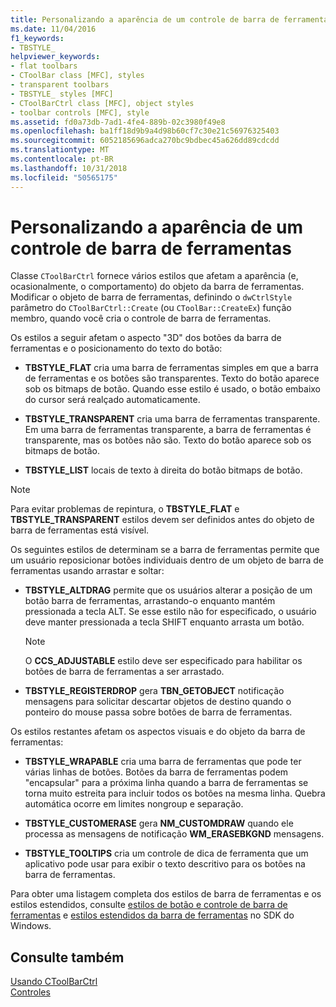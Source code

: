 ```yaml
---
title: Personalizando a aparência de um controle de barra de ferramentas
ms.date: 11/04/2016
f1_keywords:
- TBSTYLE_
helpviewer_keywords:
- flat toolbars
- CToolBar class [MFC], styles
- transparent toolbars
- TBSTYLE_ styles [MFC]
- CToolBarCtrl class [MFC], object styles
- toolbar controls [MFC], style
ms.assetid: fd0a73db-7ad1-4fe4-889b-02c3980f49e8
ms.openlocfilehash: ba1ff18d9b9a4d98b60cf7c30e21c56976325403
ms.sourcegitcommit: 6052185696adca270bc9bdbec45a626dd89cdcdd
ms.translationtype: MT
ms.contentlocale: pt-BR
ms.lasthandoff: 10/31/2018
ms.locfileid: "50565175"
---
```

# <a name="customizing-the-appearance-of-a-toolbar-control"></a>Personalizando a aparência de um controle de barra de ferramentas

Classe `CToolBarCtrl` fornece vários estilos que afetam a aparência (e, ocasionalmente, o comportamento) do objeto da barra de ferramentas. Modificar o objeto de barra de ferramentas, definindo o `dwCtrlStyle` parâmetro do `CToolBarCtrl::Create` (ou `CToolBar::CreateEx`) função membro, quando você cria o controle de barra de ferramentas.

Os estilos a seguir afetam o aspecto "3D" dos botões da barra de ferramentas e o posicionamento do texto do botão:

- **TBSTYLE_FLAT** cria uma barra de ferramentas simples em que a barra de ferramentas e os botões são transparentes. Texto do botão aparece sob os bitmaps de botão. Quando esse estilo é usado, o botão embaixo do cursor será realçado automaticamente.

- **TBSTYLE_TRANSPARENT** cria uma barra de ferramentas transparente. Em uma barra de ferramentas transparente, a barra de ferramentas é transparente, mas os botões não são. Texto do botão aparece sob os bitmaps de botão.

- **TBSTYLE_LIST** locais de texto à direita do botão bitmaps de botão.

> [!NOTE]
>  Para evitar problemas de repintura, o **TBSTYLE_FLAT** e **TBSTYLE_TRANSPARENT** estilos devem ser definidos antes do objeto de barra de ferramentas está visível.

Os seguintes estilos de determinam se a barra de ferramentas permite que um usuário reposicionar botões individuais dentro de um objeto de barra de ferramentas usando arrastar e soltar:

- **TBSTYLE_ALTDRAG** permite que os usuários alterar a posição de um botão barra de ferramentas, arrastando-o enquanto mantém pressionada a tecla ALT. Se esse estilo não for especificado, o usuário deve manter pressionada a tecla SHIFT enquanto arrasta um botão.

    > [!NOTE]
    >  O **CCS_ADJUSTABLE** estilo deve ser especificado para habilitar os botões de barra de ferramentas a ser arrastado.

- **TBSTYLE_REGISTERDROP** gera **TBN_GETOBJECT** notificação mensagens para solicitar descartar objetos de destino quando o ponteiro do mouse passa sobre botões de barra de ferramentas.

Os estilos restantes afetam os aspectos visuais e do objeto da barra de ferramentas:

- **TBSTYLE_WRAPABLE** cria uma barra de ferramentas que pode ter várias linhas de botões. Botões da barra de ferramentas podem "encapsular" para a próxima linha quando a barra de ferramentas se torna muito estreita para incluir todos os botões na mesma linha. Quebra automática ocorre em limites nongroup e separação.

- **TBSTYLE_CUSTOMERASE** gera **NM_CUSTOMDRAW** quando ele processa as mensagens de notificação **WM_ERASEBKGND** mensagens.

- **TBSTYLE_TOOLTIPS** cria um controle de dica de ferramenta que um aplicativo pode usar para exibir o texto descritivo para os botões na barra de ferramentas.

Para obter uma listagem completa dos estilos de barra de ferramentas e os estilos estendidos, consulte [estilos de botão e controle de barra de ferramentas](/windows/desktop/Controls/toolbar-control-and-button-styles) e [estilos estendidos da barra de ferramentas](/windows/desktop/Controls/toolbar-extended-styles) no SDK do Windows.

## <a name="see-also"></a>Consulte também

[Usando CToolBarCtrl](../mfc/using-ctoolbarctrl.md)<br/>
[Controles](../mfc/controls-mfc.md)

